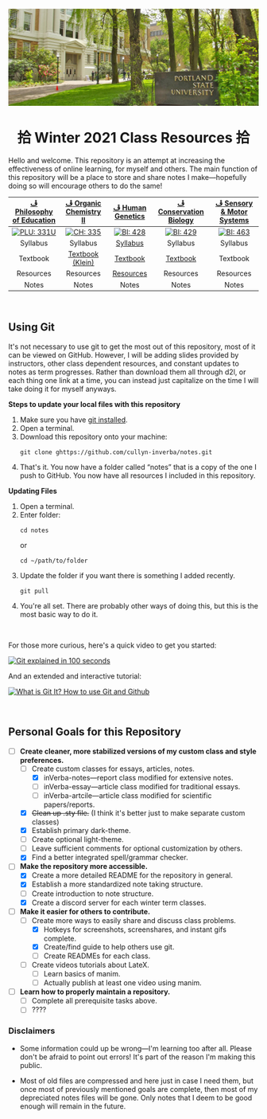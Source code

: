 ![Portland State University](assets/images/psu.jpg)

<center> <h1>拾 Winter 2021 Class Resources 拾 </h1></center>
 
Hello and welcome. This repository is an attempt at increasing the effectiveness of online learning, for myself and others. The main function of this repository will be a place to store and share notes I make&mdash;hopefully doing so will encourage others to do the same!

<center> 

|[ﭮ Philosophy of Education](https://discord.gg/FwJzW8WGAS)| [ﭮ Organic Chemistry II](https://discord.gg/MDR7ze9p2m) | [ﭮ Human Genetics](https://discord.gg/JHGNjnSdbB) | [ﭮ Conservation Biology](https://discord.gg/r7jkUHNC6b) | [ﭮ Sensory & Motor Systems](https://discord.gg/PSTgxwwJ2N) |
|:---:|:---:|:---:|:---:|:---:|
|[![PLU: 331U](assets/images/phl-331U.ico)](https://discord.gg/FwJzW8WGAS "Join PHL: 331U Discord Server 🥳")|[![CH: 335](assets/images/ch-335.ico)](https://discord.gg/MDR7ze9p2m "Join CH: 335 Discord Server 🥳")|[![BI: 428](assets/images/bi-428.ico)](https://discord.gg/JHGNjnSdbB "Join BI: 428 Discord Server 🥳")|[![BI: 429](assets/images/bi-429.ico)](https://discord.gg/r7jkUHNC6b "Join BI: 429 Discord Server 🥳")|[![BI: 463](assets/images/bi-463.ico)](https://discord.gg/PSTgxwwJ2N "Join BI: 463 Discord Server 🥳")|
|Syllabus|Syllabus|[Syllabus](bi-428/Human-Genetics-W21.pdf)|Syllabus|Syllabus|
|Textbook|[Textbook (Klein)](https://1lib.us/book/2929062/c615a5)|[Textbook](https://1lib.us/book/2655250/afad73)|[Textbook](https://1lib.us/book/9325117/c16dec)|Textbook|
|Resources|Resources|[Resources](/bi-428)|Resources|Resources|
|Notes|Notes|Notes|Notes|Notes|

</center>

<br>

## Using Git

It's not necessary to use git to get the most out of this repository, most of it can be viewed on GitHub. However, I will be adding slides provided by instructors, other class dependent resources, and constant updates to notes as term progresses. Rather than download them all through d2l, or each thing one link at a time, you can instead just capitalize on the time I will take doing it for myself anyways. 

**Steps to update your local files with this repository**

1. Make sure you have [git installed](https://git-scm.com/book/en/v2/Getting-Started-Installing-Git).  
2. Open a terminal.  
3. Download this repository onto your machine:
    ```
    git clone ghttps://github.com/cullyn-inverba/notes.git
    ```
4. That's it. You now have a folder called &ldquo;notes&rdquo; that is a copy of the one I push to GitHub. You now have all resources I included in this repository. 

**Updating Files**

1. Open a terminal.
2. Enter folder:
    ```
    cd notes
    ```
    or
    ```
    cd ~/path/to/folder
    ```
3. Update the folder if you want there is something I added recently. 
    ```
    git pull
    ```
4. You're all set. There are probably other ways of doing this, but this is the most basic way to do it.

<br>

For those more curious, here's a quick video to get you started: 

[![Git explained in 100 seconds](http://img.youtube.com/vi/hwP7WQkmECE/0.jpg)](http://www.youtube.com/watch?v=hwP7WQkmECE "Git Explained in 100 Seconds")

And an extended and interactive tutorial:

[![What is Git It? How to use Git and Github](http://img.youtube.com/vi/HkdAHXoRtos/0.jpg)](http://www.youtube.com/watch?v=HkdAHXoRtos "What is Git It? How to use Git and Github")

<br>

## Personal Goals for this Repository

- [ ] **Create cleaner, more stabilized versions of my custom class and style preferences.**
    - [ ] Create custom classes for essays, articles, notes.
        - [x] inVerba-notes&mdash;report class modified for extensive notes.
        - [ ] inVerba-essay&mdash;article class modified for traditional essays.
        - [ ] inVerba-artcile&mdash;article class modified for scientific papers/reports.
    - [x] ~~Clean up .sty file.~~ (I think it's better just to make separate custom classes)
    - [x] Establish primary dark-theme.
    - [ ] Create optional light-theme.
    - [ ] Leave sufficient comments for optional customization by others.
    - [x] Find a better integrated spell/grammar checker.
- [ ] **Make the repository more accessible.**
    - [x] Create a more detailed README for the repository in general.
    - [x] Establish a more standardized note taking structure.
    - [ ] Create introduction to note structure.
    - [x] Create a discord server for each winter term classes.
- [ ] **Make it easier for others to contribute.**
    - [ ] Create more ways to easily share and discuss class problems.
        - [x] Hotkeys for screenshots, screenshares, and instant gifs complete.
        - [x] Create/find guide to help others use git.
        - [ ] Create READMEs for each class.
    - [ ] Create videos tutorials about LateX.
        - [ ] Learn basics of manim.
        - [ ] Actually publish at least one video using manim.
- [ ] **Learn how to properly maintain a repository.**
    - [ ] Complete all prerequisite tasks above.
    - [ ] ????

### Disclaimers

- Some information could up be wrong&mdash;I'm learning too after all. Please don't be afraid to point out errors! It's part of the reason I'm making this public.

- Most of old files are compressed and here just in case I need them, but once most of previously mentioned goals are complete, then most of my depreciated notes files will be gone. Only notes that I deem to be good enough will remain in the future.
